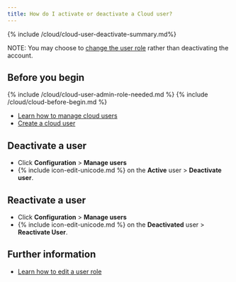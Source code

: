 ```yaml
---
title: How do I activate or deactivate a Cloud user?
---
```


{% include /cloud/cloud-user-deactivate-summary.md%}

NOTE: You may choose to [change the user role](/cloud/cloud-configuration/cloud-user-edit-role) rather than deactivating the account.

## Before you begin

{% include /cloud/cloud-user-admin-role-needed.md %}
{% include /cloud/cloud-before-begin.md %}
* [Learn how to manage cloud users](/cloud/cloud-configuration/cloud-users-manage)
* [Create a cloud user](/cloud/cloud-configuration/cloud-users-create)

## Deactivate a user

* Click **Configuration** > **Manage users**
* {% include icon-edit-unicode.md %} on the **Active** user > **Deactivate user**.

## Reactivate a user

* Click **Configuration** > **Manage users**
* {% include icon-edit-unicode.md %} on the **Deactivated** user > **Reactivate User**.

## Further information

* [Learn how to edit a user role](/cloud/cloud-configuration/cloud-user-edit-role)
